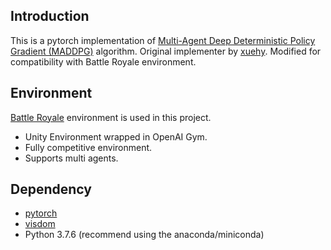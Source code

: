## Introduction

This is a pytorch implementation of [Multi-Agent Deep Deterministic Policy Gradient (MADDPG)](https://arxiv.org/abs/1706.02275) algorithm.
Original implementer by [xuehy](https://github.com/xuehy). Modified for compatibility with Battle Royale environment.

## Environment

[Battle Royale](https://github.com/adhipradhana/BattleRoyale) environment is used in this project. 
- Unity Environment wrapped in OpenAI Gym. 
- Fully competitive environment.
- Supports multi agents.

## Dependency

- [pytorch](https://github.com/pytorch/pytorch)
- [visdom](https://github.com/facebookresearch/visdom)
- Python 3.7.6 (recommend using the anaconda/miniconda)